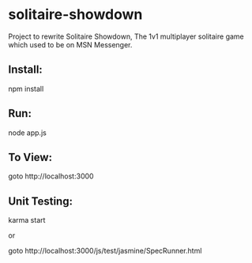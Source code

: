 solitaire-showdown
==================

Project to rewrite Solitaire Showdown, The 1v1 multiplayer solitaire game which used to be on MSN Messenger.


Install:
--------

npm install

Run:
----

node app.js

To View:
--------

goto http://localhost:3000

Unit Testing:
-------------

karma start

or

goto http://localhost:3000/js/test/jasmine/SpecRunner.html





